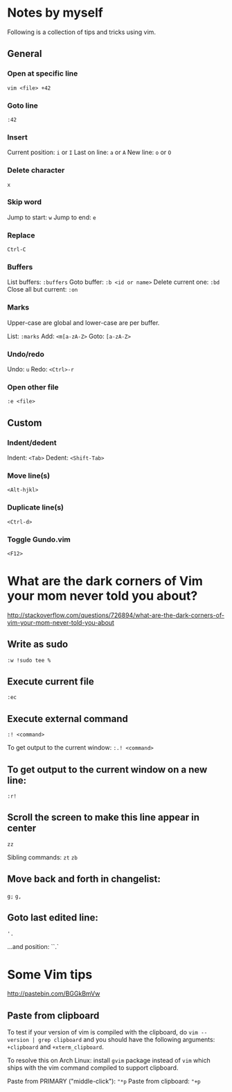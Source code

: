 # Notes by myself
Following is a collection of tips and tricks using vim.

## General

### Open at specific line
`vim <file> +42`

### Goto line
`:42`

### Insert
Current position: `i` or `I`
Last on line: `a` or `A`
New line: `o` or `O`

### Delete character
`x`

### Skip word
Jump to start: `w`
Jump to end: `e`

### Replace <Esc>
`Ctrl-C`

### Buffers
List buffers: `:buffers`
Goto buffer: `:b <id or name>`
Delete current one: `:bd`
Close all but current: `:on`

### Marks
Upper-case are global and lower-case are per buffer.

List: `:marks`
Add: `<m[a-zA-Z>`
Goto: `[a-zA-Z>`

### Undo/redo
Undo: `u`
Redo: `<Ctrl>-r`

### Open other file
`:e <file>`

## Custom

### Indent/dedent
Indent: `<Tab>`
Dedent: `<Shift-Tab>`

### Move line(s)
`<Alt-hjkl>`

### Duplicate line(s)
`<Ctrl-d>`

### Toggle Gundo.vim
`<F12>`

# What are the dark corners of Vim your mom never told you about?
<http://stackoverflow.com/questions/726894/what-are-the-dark-corners-of-vim-your-mom-never-told-you-about>

## Write as sudo
`:w !sudo tee %`

## Execute current file
`:ec`

## Execute external command
`:! <command>`

To get output to the current window:
`:.! <command>`

## To get output to the current window on a new line:
`:r!`

## Scroll the screen to make this line appear in center
`zz`

Sibling commands:
`zt`
`zb`

## Move back and forth in changelist:
`g;`
`g,`

## Goto last edited line:
`'.`

...and position:
``.`

# Some Vim tips
<http://pastebin.com/BGGkBmVw>

## Paste from clipboard
To test if your version of vim is compiled with the clipboard, do `vim --version | grep clipboard` and you should have the following arguments: `+clipboard` and `+xterm_clipboard`.

To resolve this on Arch Linux: install `gvim` package instead of `vim` which ships with the vim command compiled to support clipboard.

Paste from PRIMARY ("middle-click"): `"*p`
Paste from clipboard: `"+p`
